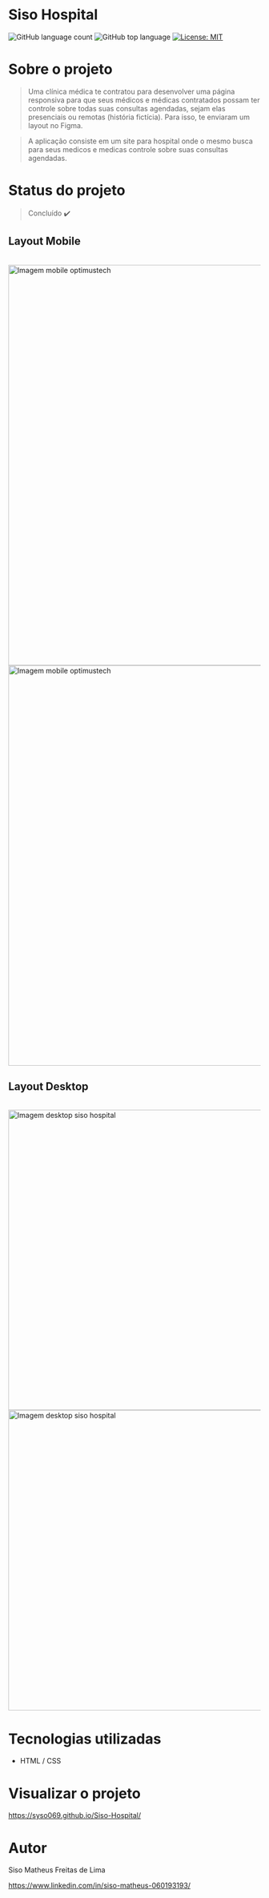 # Siso Hospital

![GitHub language count](https://img.shields.io/github/languages/count/syso069/Mobile-First)
![GitHub top language](https://img.shields.io/github/languages/top/syso069/Mobile-First)
[![License: MIT](https://img.shields.io/badge/License-MIT-yellow.svg)](https://opensource.org/licenses/MIT)

# Sobre o projeto

> Uma clínica médica te contratou para desenvolver uma página responsiva para que seus médicos e médicas 
contratados possam ter controle sobre todas suas consultas agendadas, sejam elas presenciais ou remotas (história fictícia).
Para isso, te enviaram um layout no Figma.

> A aplicação consiste em um site para hospital onde o mesmo busca para seus medicos e medicas controle sobre suas consultas agendadas.

# Status do projeto

> Concluído ✔️

## Layout Mobile
<div style="display: inline_block"><br>
<img height="800" alt="Imagem mobile optimustech" src="https://user-images.githubusercontent.com/94554205/216171511-5f491c1b-3d58-4566-ae31-524d7a2ef60c.png">
<img height="800" alt="Imagem mobile optimustech" src="https://user-images.githubusercontent.com/94554205/216464265-75d2381d-7c36-45b2-8f08-8bd4db206dd8.png">
</div>

## Layout Desktop
<div style="display: inline_block"><br>
<img height="600" alt="Imagem desktop siso hospital" src="https://user-images.githubusercontent.com/94554205/216464501-1522cf03-c8ed-4b92-978a-692ca93a2455.png">
<img height="600" alt="Imagem desktop siso hospital" src="https://user-images.githubusercontent.com/94554205/216464636-7b521991-8e40-460c-873c-4d90dae0d687.png">
</div>

# Tecnologias utilizadas

- HTML / CSS 

# Visualizar o projeto
https://syso069.github.io/Siso-Hospital/

# Autor

Siso Matheus Freitas de Lima

https://www.linkedin.com/in/siso-matheus-060193193/

